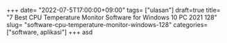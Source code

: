 +++
date= "2022-07-5T17:00:00+09:00"
tags= ["ulasan"]
draft=true
title= "7 Best CPU Temperature Monitor Software for Windows 10 PC 2021        128"
slug= "software-cpu-temperature-monitor-windows-128"
categories= ["software, aplikasi"]
+++
asd
